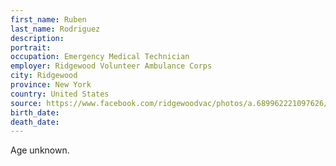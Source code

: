 ```yaml
---
first_name: Ruben
last_name: Rodriguez
description: 
portrait: 
occupation: Emergency Medical Technician
employer: Ridgewood Volunteer Ambulance Corps
city: Ridgewood
province: New York
country: United States
source: https://www.facebook.com/ridgewoodvac/photos/a.689962221097626/2834376679989492/?type=3&theater
birth_date: 
death_date: 
---
```


Age unknown.